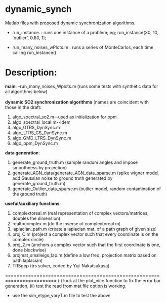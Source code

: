 # dynamic_synch
Matlab files with proposed dynamic synchronization algorithms.



- run_instance. : runs one instance of a problem; eg; run_instance(30, 10, 'outlier', 0.80, 1);
    

- run_many_noises_wPlots.m  : runs a series of MonteCarlos, each time calling run_instance()



# Description: 
**main**:   -run_many_noises_Wplots.m (runs some tests with synthetic data for all algorithms below)<br><br>
**dynamic SO2 synchronization algorithms** (names are coincident with those in the draft: 
1. algo_spectral_so2.m--used as initialization for ppm
2. algo_spectral_local.m--idem
3. algo_GTRS_DynSync.m
4. algo_LTRS_GS_DynSync.m
5. algo_GMD_LTRS_DynSync.m
6. algo_ppm_DynSync.m<br>
                                  
**data generation**:
1. generate_ground_truth.m (sample random angles and impose smoothness by projection)
2. generate_AGN_data/generate_AGN_data_sparse.m (spike wigner model, add Gaussian noise to ground truth generated by generate_ground_truth.m)
3. generate_Outlier_data_sparse.m (outlier model, random contamination of the ground truth)<br>

                   
**useful/auxiliary functions**:
1. complextoreal.m (real representation of complex vectors/matrices, doubles the dimension)
2. realtocomplex.m (do the inverse of complextoreal.m)
3. laplacian_path.m (create a laplacian mat. of a path graph of given size)
4. proj_C.m (project a complex vector such that every coordinate is on the complex circle)
5. proj_2.m (anchors a complex vector such that the first coordinate is one, done blockwise)
6. projmat_smalleigs_lap.m (define a low freq. projection matrix based on path laplacian)
7. TRSgep (trs solver, coded by Yuji Nakatsukasa).
                  
                                                                

========================================================================
(i) look at the plot_nice function to fix the error bar generation, 
(ii) test the read from mat file option is working. 
- use the sim_etype_varyT.m file to test the above